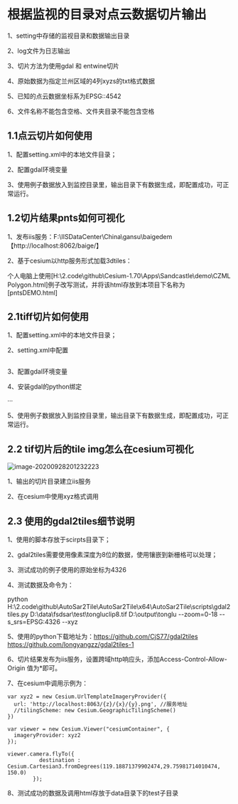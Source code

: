 # 根据监视的目录对点云数据切片输出

1、setting中存储的监视目录和数据输出目录

2、log文件为日志输出

3、切片方法为使用gdal 和 entwine切片

4、原始数据为指定兰州区域的4列xyzs的txt格式数据

5、已知的点云数据坐标系为EPSG::4542

6、文件名称不能包含空格、文件夹目录不能包含空格



## 1.1点云切片如何使用

1、配置setting.xml中的本地文件目录；

2、配置gdal环境变量

3、使用例子数据放入到监控目录里，输出目录下有数据生成，即配置成功，可正常运行。



## 1.2切片结果pnts如何可视化

1、发布iis服务：F:\IISDataCenter\China\gansu\baigedem【http://localhost:8062/baige/】

2、基于cesium以http服务形式加载3dtiles：

​     个人电脑上使用[H:\2.code\github\Cesium-1.70\Apps\Sandcastle\demo\CZML Polygon.html]例子改写测试，并将该html存放到本项目下名称为[pntsDEMO.html]

## 2.1tiff切片如何使用

1、配置setting.xml中的本地文件目录；

2、setting.xml中配置

<image zoom="10-18" python="C:\Users\wly\AppData\Local\Programs\Python\Python37\python.exe">
    </image>

3、配置gdal环境变量

4、安装gdal的python绑定  

···

5、使用例子数据放入到监控目录里，输出目录下有数据生成，即配置成功，可正常运行。

## 2.2 tif切片后的tile img怎么在cesium可视化

![image-20200928201232223](H:\2.code\github\AutoSar2Tile\screenshot\image-openlayers.png)

1、输出的切片目录建立iis服务

2、在cesium中使用xyz格式调用

## 2.3 使用的gdal2tiles细节说明

1、使用的脚本存放于scirpts目录下；

2、gdal2tiles需要使用像素深度为8位的数据，使用镶嵌到新栅格可以处理；

3、测试成功的例子使用的原始坐标为4326

4、测试数据及命令为：

python H:\2.code\github\AutoSar2Tile\AutoSar2Tile\x64\AutoSar2Tile\scripts\gdal2tiles.py D:\data\fsdsar\test\tongluclip8.tif D:\output\tonglu --zoom=0-18 --s_srs=EPSG:4326 --xyz

5、使用的python下载地址为：https://github.com/CjS77/gdal2tiles https://github.com/longyangzz/gdal2tiles-1

6、切片结果发布为iis服务，设置跨域http响应头，添加Access-Control-Allow-Origin 值为*即可。

7、在cesium中调用示例为：

```
var xyz2 = new Cesium.UrlTemplateImageryProvider({
  url: 'http://localhost:8063/{z}/{x}/{y}.png', //服务地址
  //tilingScheme: new Cesium.GeographicTilingScheme()
})

var viewer = new Cesium.Viewer("cesiumContainer", {
  imageryProvider: xyz2
});

viewer.camera.flyTo({
          destination : Cesium.Cartesian3.fromDegrees(119.18871379902474,29.75981714010474, 150.0)
        });
```

8、测试成功的数据及调用html存放于data目录下的test子目录

